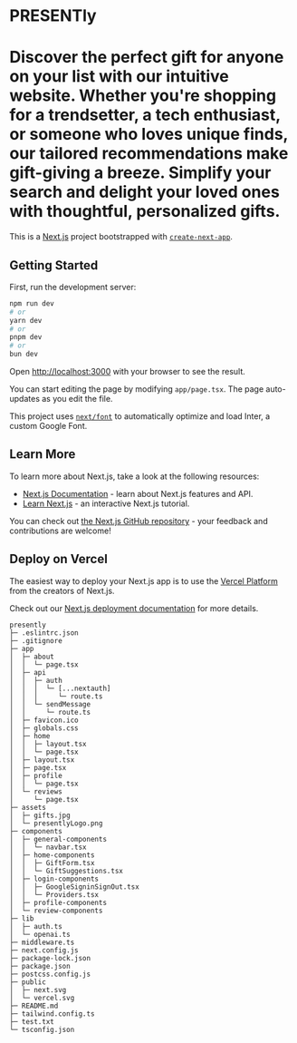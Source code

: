# PRESENTly
Discover the perfect gift for anyone on your list with our intuitive website. Whether you're shopping for a trendsetter, a tech enthusiast, or someone who loves unique finds, our tailored recommendations make gift-giving a breeze. Simplify your search and delight your loved ones with thoughtful, personalized gifts.
=======
This is a [Next.js](https://nextjs.org/) project bootstrapped with [`create-next-app`](https://github.com/vercel/next.js/tree/canary/packages/create-next-app).

## Getting Started

First, run the development server:

```bash
npm run dev
# or
yarn dev
# or
pnpm dev
# or
bun dev
```

Open [http://localhost:3000](http://localhost:3000) with your browser to see the result.

You can start editing the page by modifying `app/page.tsx`. The page auto-updates as you edit the file.

This project uses [`next/font`](https://nextjs.org/docs/basic-features/font-optimization) to automatically optimize and load Inter, a custom Google Font.

## Learn More

To learn more about Next.js, take a look at the following resources:

- [Next.js Documentation](https://nextjs.org/docs) - learn about Next.js features and API.
- [Learn Next.js](https://nextjs.org/learn) - an interactive Next.js tutorial.

You can check out [the Next.js GitHub repository](https://github.com/vercel/next.js/) - your feedback and contributions are welcome!

## Deploy on Vercel

The easiest way to deploy your Next.js app is to use the [Vercel Platform](https://vercel.com/new?utm_medium=default-template&filter=next.js&utm_source=create-next-app&utm_campaign=create-next-app-readme) from the creators of Next.js.

Check out our [Next.js deployment documentation](https://nextjs.org/docs/deployment) for more details.



```
presently
├─ .eslintrc.json
├─ .gitignore
├─ app
│  ├─ about
│  │  └─ page.tsx
│  ├─ api
│  │  ├─ auth
│  │  │  └─ [...nextauth]
│  │  │     └─ route.ts
│  │  └─ sendMessage
│  │     └─ route.ts
│  ├─ favicon.ico
│  ├─ globals.css
│  ├─ home
│  │  ├─ layout.tsx
│  │  └─ page.tsx
│  ├─ layout.tsx
│  ├─ page.tsx
│  ├─ profile
│  │  └─ page.tsx
│  └─ reviews
│     └─ page.tsx
├─ assets
│  ├─ gifts.jpg
│  └─ presentlyLogo.png
├─ components
│  ├─ general-components
│  │  └─ navbar.tsx
│  ├─ home-components
│  │  ├─ GiftForm.tsx
│  │  └─ GiftSuggestions.tsx
│  ├─ login-components
│  │  ├─ GoogleSigninSignOut.tsx
│  │  └─ Providers.tsx
│  ├─ profile-components
│  └─ review-components
├─ lib
│  ├─ auth.ts
│  └─ openai.ts
├─ middleware.ts
├─ next.config.js
├─ package-lock.json
├─ package.json
├─ postcss.config.js
├─ public
│  ├─ next.svg
│  └─ vercel.svg
├─ README.md
├─ tailwind.config.ts
├─ test.txt
└─ tsconfig.json

```
